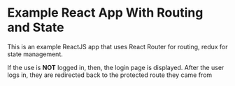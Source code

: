 # Example React App With Routing and State
This is an example ReactJS app that uses React Router for routing, redux for 
state management.

If the use is **NOT** logged in, then, the login page is displayed. After the 
user logs in, they are redirected back to the protected route they came from
